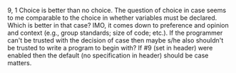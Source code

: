 9, 1   Choice is better than no choice. The question of choice in case seems to me comparable to the choice in whether variables must be declared. Which is better in that case?  IMO, it comes down to preference and opinion and context (e.g., group standards; size of code; etc.).  If the programmer can't be trusted with the decision of case then maybe s/he also shouldn't be trusted to write a program to begin with?  If #9 (set in header) were enabled then the default (no specification in header) should be case matters.